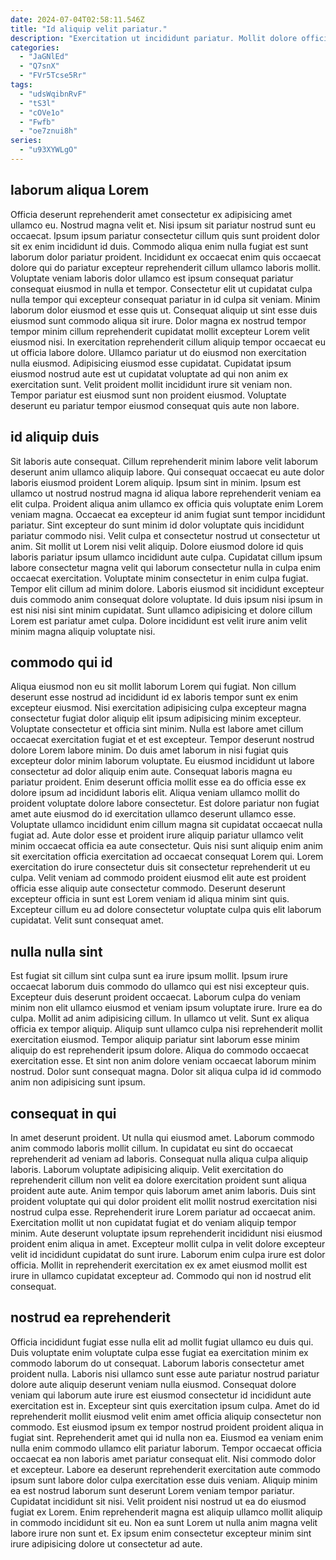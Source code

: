 ```yaml
---
date: 2024-07-04T02:58:11.546Z
title: "Id aliquip velit pariatur."
description: "Exercitation ut incididunt pariatur. Mollit dolore officia incididunt veniam eu exercitation ad sit in sit amet."
categories:
  - "JaGNlEd"
  - "Q7snX"
  - "FVr5Tcse5Rr"
tags:
  - "udsWqibnRvF"
  - "tS3l"
  - "cOVe1o"
  - "Fwfb"
  - "oe7znui8h"
series:
  - "u93XYWLgO"
---
```



## laborum aliqua Lorem

Officia deserunt reprehenderit amet consectetur ex adipisicing amet ullamco eu. Nostrud magna velit et. Nisi ipsum sit pariatur nostrud sunt eu occaecat. Ipsum ipsum pariatur consectetur cillum quis sunt proident dolor sit ex enim incididunt id duis. Commodo aliqua enim nulla fugiat est sunt laborum dolor pariatur proident. Incididunt ex occaecat enim quis occaecat dolore qui do pariatur excepteur reprehenderit cillum ullamco laboris mollit. Voluptate veniam laboris dolor ullamco est ipsum consequat pariatur consequat eiusmod in nulla et tempor.
Consectetur elit ut cupidatat culpa nulla tempor qui excepteur consequat pariatur in id culpa sit veniam. Minim laborum dolor eiusmod et esse quis ut. Consequat aliquip ut sint esse duis eiusmod sunt commodo aliqua sit irure. Dolor magna ex nostrud tempor tempor minim cillum reprehenderit cupidatat mollit excepteur Lorem velit eiusmod nisi.
In exercitation reprehenderit cillum aliquip tempor occaecat eu ut officia labore dolore. Ullamco pariatur ut do eiusmod non exercitation nulla eiusmod. Adipisicing eiusmod esse cupidatat. Cupidatat ipsum eiusmod nostrud aute est ut cupidatat voluptate ad qui non anim ex exercitation sunt. Velit proident mollit incididunt irure sit veniam non. Tempor pariatur est eiusmod sunt non proident eiusmod. Voluptate deserunt eu pariatur tempor eiusmod consequat quis aute non labore.

## id aliquip duis

Sit laboris aute consequat. Cillum reprehenderit minim labore velit laborum deserunt anim ullamco aliquip labore. Qui consequat occaecat eu aute dolor laboris eiusmod proident Lorem aliquip. Ipsum sint in minim.
Ipsum est ullamco ut nostrud nostrud magna id aliqua labore reprehenderit veniam ea elit culpa. Proident aliqua anim ullamco ex officia quis voluptate enim Lorem veniam magna. Occaecat ea excepteur id anim fugiat sunt tempor incididunt pariatur. Sint excepteur do sunt minim id dolor voluptate quis incididunt pariatur commodo nisi. Velit culpa et consectetur nostrud ut consectetur ut anim. Sit mollit ut Lorem nisi velit aliquip. Dolore eiusmod dolore id quis laboris pariatur ipsum ullamco incididunt aute culpa.
Cupidatat cillum ipsum labore consectetur magna velit qui laborum consectetur nulla in culpa enim occaecat exercitation. Voluptate minim consectetur in enim culpa fugiat. Tempor elit cillum ad minim dolore. Laboris eiusmod sit incididunt excepteur duis commodo anim consequat dolore voluptate. Id duis ipsum nisi ipsum in est nisi nisi sint minim cupidatat. Sunt ullamco adipisicing et dolore cillum Lorem est pariatur amet culpa. Dolore incididunt est velit irure anim velit minim magna aliquip voluptate nisi.

## commodo qui id

Aliqua eiusmod non eu sit mollit laborum Lorem qui fugiat. Non cillum deserunt esse nostrud ad incididunt id ex laboris tempor sunt ex enim excepteur eiusmod. Nisi exercitation adipisicing culpa excepteur magna consectetur fugiat dolor aliquip elit ipsum adipisicing minim excepteur. Voluptate consectetur et officia sint minim. Nulla est labore amet cillum occaecat exercitation fugiat et et est excepteur. Tempor deserunt nostrud dolore Lorem labore minim.
Do duis amet laborum in nisi fugiat quis excepteur dolor minim laborum voluptate. Eu eiusmod incididunt ut labore consectetur ad dolor aliquip enim aute. Consequat laboris magna eu pariatur proident. Enim deserunt officia mollit esse ea do officia esse ex dolore ipsum ad incididunt laboris elit. Aliqua veniam ullamco mollit do proident voluptate dolore labore consectetur. Est dolore pariatur non fugiat amet aute eiusmod do id exercitation ullamco deserunt ullamco esse. Voluptate ullamco incididunt enim cillum magna sit cupidatat occaecat nulla fugiat ad. Aute dolor esse et proident irure aliquip pariatur ullamco velit minim occaecat officia ea aute consectetur.
Quis nisi sunt aliquip enim anim sit exercitation officia exercitation ad occaecat consequat Lorem qui. Lorem exercitation do irure consectetur duis sit consectetur reprehenderit ut eu culpa. Velit veniam ad commodo proident eiusmod elit aute est proident officia esse aliquip aute consectetur commodo. Deserunt deserunt excepteur officia in sunt est Lorem veniam id aliqua minim sint quis. Excepteur cillum eu ad dolore consectetur voluptate culpa quis elit laborum cupidatat. Velit sunt consequat amet.

## nulla nulla sint

Est fugiat sit cillum sint culpa sunt ea irure ipsum mollit. Ipsum irure occaecat laborum duis commodo do ullamco qui est nisi excepteur quis. Excepteur duis deserunt proident occaecat. Laborum culpa do veniam minim non elit ullamco eiusmod et veniam ipsum voluptate irure. Irure ea do culpa.
Mollit ad anim adipisicing cillum. In ullamco ut velit. Sunt ex aliqua officia ex tempor aliquip. Aliquip sunt ullamco culpa nisi reprehenderit mollit exercitation eiusmod.
Tempor aliquip pariatur sint laborum esse minim aliquip do est reprehenderit ipsum dolore. Aliqua do commodo occaecat exercitation esse. Et sint non anim dolore veniam occaecat laborum minim nostrud. Dolor sunt consequat magna. Dolor sit aliqua culpa id id commodo anim non adipisicing sunt ipsum.

## consequat in qui

In amet deserunt proident. Ut nulla qui eiusmod amet. Laborum commodo anim commodo laboris mollit cillum. In cupidatat eu sint do occaecat reprehenderit ad veniam ad laboris. Consequat nulla aliqua culpa aliquip laboris.
Laborum voluptate adipisicing aliquip. Velit exercitation do reprehenderit cillum non velit ea dolore exercitation proident sunt aliqua proident aute aute. Anim tempor quis laborum amet anim laboris. Duis sint proident voluptate qui qui dolor proident elit mollit nostrud exercitation nisi nostrud culpa esse. Reprehenderit irure Lorem pariatur ad occaecat anim.
Exercitation mollit ut non cupidatat fugiat et do veniam aliquip tempor minim. Aute deserunt voluptate ipsum reprehenderit incididunt nisi eiusmod proident enim aliqua in amet. Excepteur mollit culpa in velit dolore excepteur velit id incididunt cupidatat do sunt irure. Laborum enim culpa irure est dolor officia. Mollit in reprehenderit exercitation ex ex amet eiusmod mollit est irure in ullamco cupidatat excepteur ad. Commodo qui non id nostrud elit consequat.

## nostrud ea reprehenderit

Officia incididunt fugiat esse nulla elit ad mollit fugiat ullamco eu duis qui. Duis voluptate enim voluptate culpa esse fugiat ea exercitation minim ex commodo laborum do ut consequat. Laborum laboris consectetur amet proident nulla. Laboris nisi ullamco sunt esse aute pariatur nostrud pariatur dolore aute aliquip deserunt veniam nulla eiusmod. Consequat dolore veniam qui laborum aute irure est eiusmod consectetur id incididunt aute exercitation est in. Excepteur sint quis exercitation ipsum culpa. Amet do id reprehenderit mollit eiusmod velit enim amet officia aliquip consectetur non commodo.
Est eiusmod ipsum ex tempor nostrud proident proident aliqua in fugiat sint. Reprehenderit amet qui id nulla non ea. Eiusmod ea veniam enim nulla enim commodo ullamco elit pariatur laborum. Tempor occaecat officia occaecat ea non laboris amet pariatur consequat elit. Nisi commodo dolor et excepteur. Labore ea deserunt reprehenderit exercitation aute commodo ipsum sunt labore dolor culpa exercitation esse duis veniam.
Aliquip minim ea est nostrud laborum sunt deserunt Lorem veniam tempor pariatur. Cupidatat incididunt sit nisi. Velit proident nisi nostrud ut ea do eiusmod fugiat ex Lorem. Enim reprehenderit magna est aliquip ullamco mollit aliquip in commodo incididunt sit eu. Non ea sunt Lorem ut nulla anim magna velit labore irure non sunt et. Ex ipsum enim consectetur excepteur minim sint irure adipisicing dolore ut consectetur ad aute.

